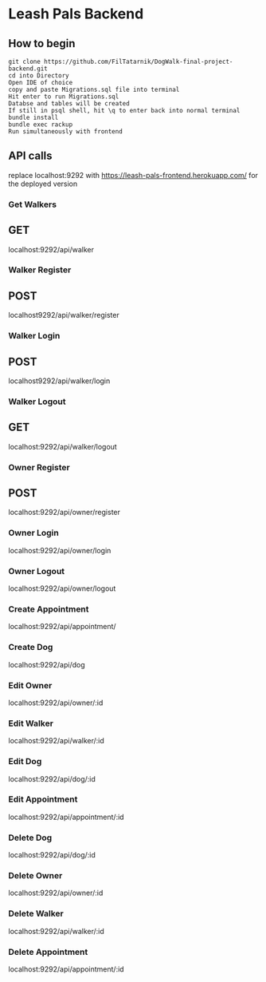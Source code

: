 # Leash Pals Backend
## How to begin
```
git clone https://github.com/FilTatarnik/DogWalk-final-project-backend.git
cd into Directory
Open IDE of choice
copy and paste Migrations.sql file into terminal
Hit enter to run Migrations.sql
Databse and tables will be created
If still in psql shell, hit \q to enter back into normal terminal
bundle install
bundle exec rackup
Run simultaneously with frontend
```

## API calls
replace localhost:9292 with https://leash-pals-frontend.herokuapp.com/ for the deployed version

### Get Walkers
## GET
localhost:9292/api/walker
### Walker Register
## POST
localhost9292/api/walker/register
### Walker Login
## POST
localhost9292/api/walker/login
### Walker Logout
## GET
localhost:9292/api/walker/logout
### Owner Register
## POST
localhost:9292/api/owner/register
### Owner Login
localhost:9292/api/owner/login
### Owner Logout
localhost:9292/api/owner/logout
### Create Appointment
localhost:9292/api/appointment/
### Create Dog
localhost:9292/api/dog
### Edit Owner
localhost:9292/api/owner/:id
### Edit Walker
localhost:9292/api/walker/:id
### Edit Dog
localhost:9292/api/dog/:id
### Edit Appointment
localhost:9292/api/appointment/:id
### Delete Dog
localhost:9292/api/dog/:id
### Delete Owner
localhost:9292/api/owner/:id
### Delete Walker
localhost:9292/api/walker/:id
### Delete Appointment
localhost:9292/api/appointment/:id

